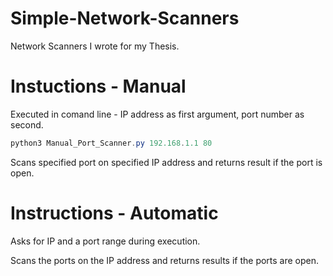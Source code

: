 # Simple-Network-Scanners
Network Scanners I wrote for my Thesis.

# Instuctions - Manual
Executed in comand line - IP address as first argument, port number as second.
```PowerShell
python3 Manual_Port_Scanner.py 192.168.1.1 80
```

Scans specified port on specified IP address and returns result if the port is open.



# Instructions - Automatic
Asks for IP and a port range during execution.

Scans the ports on the IP address and returns results if the ports are open.

